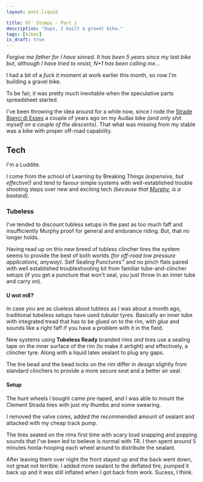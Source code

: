 ```yaml
---
layout: post.liquid

title: Ol' Stumpy - Part 1
description: "Oops, I built a gravel bike."
tags: [bikes]
is_draft: true
---
```


*Forgive me father for I have sinned. It has been 5 years since my last bike but, although I have tried to resist, N+1 has been calling me...*

I had a bit of a *fuck it* moment at work earlier this month, so now I'm building a gravel bike.

To be fair, it was pretty much inevitable when the speculative parts spreadsheet started.

I've been throwing the idea around for a while now, since I rode the [Strade Bianci di Essex](https://www.strava.com/activities/1469667299) a couple of years ago on my Audax bike *(and only shit myself on a couple of the descents)*. That what was missing from my stable was a bike with proper off-road capability.

## Tech

I'm a Luddite.

I come from the school of Learning by Breaking Things *(expensive, but effective!)* and tend to favour simple systems with well-established trouble shooting steps over new and exciting tech *(because that [Murphy](https://en.wikipedia.org/wiki/Murphy%27s_law), is a bastard)*.

### Tubeless

I've tended to discount tubless setups in the past as too much faff and insufficiently Murphy proof for general and endurance riding. But, that no longer holds.

Having read up on this new breed of tubless clincher tires the system seems to provide the best of both worlds *(for off-road low pressure applications, anyway)*. Self Sealing Punctures™ and no pinch flats paired with well established troubleshooting kit from familiar tube-and-clincher setups (if you get a puncture that won't seal, you just throw in an inner tube and carry on).

#### U wot m8?

In case you are as clueless about tubless as I was about a month ago, traditional tubeless setups have used *tubular* tyres. Basically an inner tube with integrated tread that has to be glued on to the rim, with *glue* and sounds like a right faff if you have a problem with it in the field.

New systems using **Tubeless Ready** branded rims *and* tires use a sealing tape on the inner surface of the rim (to make it airtight) and effectively, a clincher tyre. Along with a liquid latex sealant to plug any gaps.

The tire bead and the bead locks on the rim differ in design slightly from standard clinchers to provide a more secure seat and a better air seal.

#### Setup

The hunt wheels I bought came pre-taped, and I was able to mount the Clement Strada tires with just my thumbs and some swearing.

I removed the valve cores, added the recommended amount of sealant and attacked with my cheap track pump.

The tires seated on the rims first time with scary loud snapping and popping sounds that I've been led to believe is normal with TR. I then spent around 5 minutes hoola-hooping each wheel around to distribute the sealant.

After leaving them over night the front stayed up and the back went down, not great not terrible. I added more sealant to the deflated tire, pumped it back up and it was still inflated when I got back from work. Sucess, I think.
